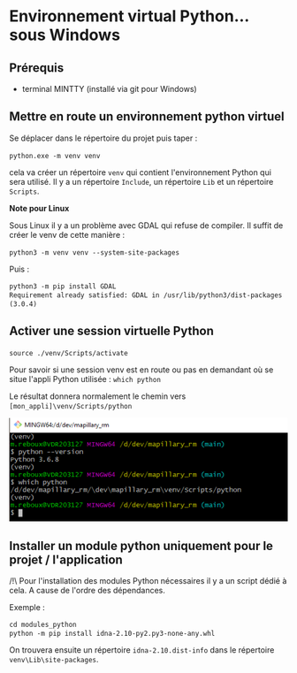 # Environnement virtual Python... sous Windows



## Prérequis

- terminal MINTTY (installé via git pour Windows)


## Mettre en route un environnement python virtuel

Se déplacer dans le répertoire du projet puis taper :

`python.exe -m venv venv`

cela va créer un répertoire `venv` qui contient l'environnement Python qui sera utilisé. Il y a un répertoire `Include`, un répertoire `Lib` et un répertoire `Scripts`.

**Note pour Linux**

Sous Linux il y a un problème avec GDAL qui refuse de compiler. Il suffit de créer le venv de cette manière : 

`python3 -m venv venv --system-site-packages`

Puis : 

```
python3 -m pip install GDAL
Requirement already satisfied: GDAL in /usr/lib/python3/dist-packages (3.0.4)
```


## Activer une session virtuelle Python

`source ./venv/Scripts/activate`

Pour savoir si une session venv est en route ou pas en demandant où se situe l'appli Python utilisée : `which python`

Le résultat donnera normalement le chemin vers `[mon_appli]\venv/Scripts/python`


![](images/python_venv.png)


## Installer un module python uniquement pour le projet / l'application

/!\ Pour l'installation des modules Python nécessaires il y a un script dédié à cela. A cause de l'ordre des dépendances.


Exemple :

```
cd modules_python
python -m pip install idna-2.10-py2.py3-none-any.whl
```

On trouvera ensuite un répertoire `idna-2.10.dist-info` dans le répertoire `venv\Lib\site-packages`.



